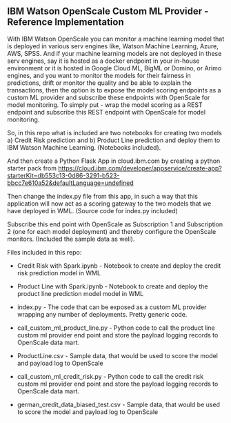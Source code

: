 ## IBM Watson OpenScale Custom ML Provider - Reference Implementation

With IBM Watson OpenScale you can monitor a machine learning model that is deployed in various serv engines like, Watson Machine Learning, Azure, AWS, SPSS. And if your machine learning models are not deployed in these serv engines, say it is hosted as a docker endpoint in your in-house environment or it is hosted in Google Cloud ML, BigML or Domino, or Arimo engines, and you want to monitor the models for their fairness in predictions, drift or monitor the quality and be able to explain the transactions, then the option is to expose the model scoring endpoints as a custom ML provider and subscribe these endpoints with OpenScale for model monitoring. To simply put - wrap the model scoring as a REST endpoint and subscribe this REST endpoint with OpenScale for model monitoring.

So, in this repo what is included are two notebooks for creating two models a) Credit Risk prediction and b) Product Line prediction and deploy them to IBM Watson Machine Learning. (Notebooks included).

And then create a Python Flask App in cloud.ibm.com by creating a python starter pack from https://cloud.ibm.com/developer/appservice/create-app?starterKit=db553c13-0d86-3291-b523-bbcc7e610a52&defaultLanguage=undefined

Then change the index.py file from this app, in such a way that this application will now act as a scoring gateway to the two models that we have deployed in WML. (Source code for index.py included)

Subscribe this end point with OpenScale as Subscription 1 and Subscription 2 (one for each model deployment) and thereby configure the OpenScale monitors. (Included the sample data as well).

Files included in this repo:

* Credit Risk with Spark.ipynb - Notebook to create and deploy the credit risk prediction model in WML
* Product Line with Spark.ipynb - Notebook to create and deploy the product line prediction model model in WML

* index.py - The code that can be exposed as a custom ML provider wrapping any number of deployments. Pretty generic code.

* call_custom_ml_product_line.py - Python code to call the product line custom ml provider end point and store the payload logging records to OpenScale data mart.
* ProductLine.csv - Sample data, that would be used to score the model and payload log to OpenScale

* call_custom_ml_credit_risk.py - Python code to call the credit risk custom ml provider end point and store the payload logging records to OpenScale data mart.
* german_credit_data_biased_test.csv - Sample data, that would be used to score the model and payload log to OpenScale
